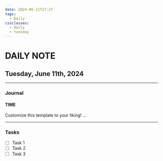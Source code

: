 ```yaml
---
date: 2024-06-11T17:27
tags:
  - Daily
cssclasses:
  - daily
  - tuesday
---
```

# DAILY NOTE
## Tuesday, June 11th, 2024
***
### Journal
#### TIME
Customize this template to your liking!
...
***
### Tasks
- [ ] Task 1
- [ ] Task 2
- [ ] Task 3